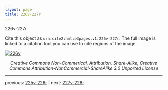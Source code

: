 ```yaml
---
layout: page
title: 226v-227r
---
```


226v-227r

Cite this object as `urn:cite2:hmt:e3pages.v1:226v-227r`.  The full image is linked to a citation tool you can use to cite regions of the image.

[![226v](http://www.homermultitext.org/iipsrv?IIIF=/project/homer/pyramidal/deepzoom/hmt/e3bifolio/v1/E3_226v_227r.tif/full/800,/0/default.jpg)](http://www.homermultitext.org/ict2/?urn=urn:cite2:hmt:e3bifolio.v1:E3_226v_227r) 

<p style="text-align: center; font-style: italic;">Creative Commons Non-Commerical, Attribution, Share-Alike, Creative Commons Attribution-NonCommercial-ShareAlike 3.0 Unported License</p>

---

previous: [225v-226r](../225v-226r/) | next: [227v-228r](../227v-228r/)